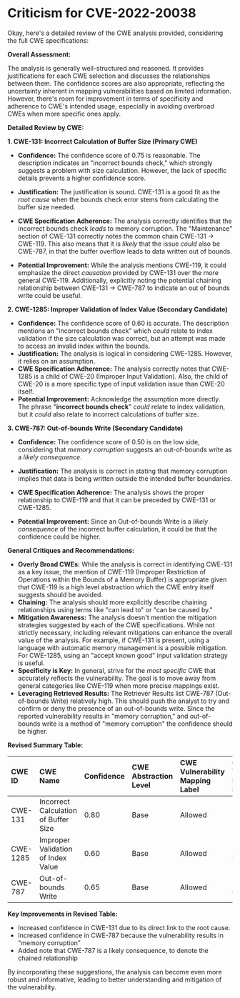 # Criticism for CVE-2022-20038

Okay, here's a detailed review of the CWE analysis provided, considering the full CWE specifications:

**Overall Assessment:**

The analysis is generally well-structured and reasoned. It provides justifications for each CWE selection and discusses the relationships between them. The confidence scores are also appropriate, reflecting the uncertainty inherent in mapping vulnerabilities based on limited information. However, there's room for improvement in terms of specificity and adherence to CWE's intended usage, especially in avoiding overbroad CWEs when more specific ones apply.

**Detailed Review by CWE:**

**1. CWE-131: Incorrect Calculation of Buffer Size (Primary CWE)**

*   **Confidence:** The confidence score of 0.75 is reasonable. The description indicates an "incorrect bounds check," which strongly suggests a problem with size calculation. However, the lack of specific details prevents a higher confidence score.
*   **Justification:** The justification is sound. CWE-131 is a good fit as the *root cause* when the bounds check error stems from calculating the buffer size needed.
*   **CWE Specification Adherence:**  The analysis correctly identifies that the incorrect bounds check *leads* to memory corruption. The "Maintenance" section of CWE-131 correctly notes the common chain CWE-131 -> CWE-119. This also means that it is *likely* that the issue *could* also be CWE-787, in that the buffer overflow leads to data written out of bounds.

*   **Potential Improvement:** While the analysis mentions CWE-119, it could emphasize the direct *causation* provided by CWE-131 over the more general CWE-119.  Additionally, explicitly noting the potential chaining relationship between CWE-131 -> CWE-787 to indicate an out of bounds write could be useful.

**2. CWE-1285: Improper Validation of Index Value (Secondary Candidate)**

*   **Confidence:** The confidence score of 0.60 is accurate. The description mentions an "incorrect bounds check" which *could* relate to index validation if the size calculation was correct, but an attempt was made to access an invalid index within the bounds.
*   **Justification:** The analysis is logical in considering CWE-1285. However, it relies on an assumption.
*   **CWE Specification Adherence:** The analysis correctly notes that CWE-1285 is a child of CWE-20 (Improper Input Validation). Also, the child of CWE-20 is a more specific type of input validation issue than CWE-20 itself.
*   **Potential Improvement:** Acknowledge the assumption more directly. The phrase "**incorrect bounds check**" *could* relate to index validation, but it *could* also relate to incorrect calculations of buffer size.

**3. CWE-787: Out-of-bounds Write (Secondary Candidate)**

*   **Confidence:** The confidence score of 0.50 is on the low side, considering that *memory corruption* suggests an out-of-bounds write as a *likely consequence*.
*   **Justification:** The analysis is correct in stating that memory corruption implies that data is being written outside the intended buffer boundaries.
*   **CWE Specification Adherence:** The analysis shows the proper relationship to CWE-119 and that it can be preceded by CWE-131 or CWE-1285.

*   **Potential Improvement:** Since an Out-of-bounds Write is a *likely consequence* of the incorrect buffer calculation, it could be that the confidence could be higher.

**General Critiques and Recommendations:**

*   **Overly Broad CWEs:** While the analysis is correct in identifying CWE-131 as a key issue, the mention of CWE-119 (Improper Restriction of Operations within the Bounds of a Memory Buffer) is appropriate given that CWE-119 is a high level abstraction which the CWE entry itself suggests should be avoided.
*   **Chaining:**  The analysis should more explicitly describe chaining relationships using terms like "can lead to" or "can be caused by."
*   **Mitigation Awareness:** The analysis doesn't mention the mitigation strategies suggested by each of the CWE specifications. While not strictly necessary, including relevant mitigations can enhance the overall value of the analysis. For example, if CWE-131 is present, using a language with automatic memory management is a possible mitigation. For CWE-1285, using an "accept known good" input validation strategy is useful.
*   **Specificity is Key:** In general, strive for the *most specific* CWE that accurately reflects the vulnerability. The goal is to move away from general categories like CWE-119 when more precise mappings exist.
*   **Leveraging Retrieved Results:** The Retriever Results list CWE-787 (Out-of-bounds Write) relatively high. This should push the analyst to try and confirm or deny the presence of an out-of-bounds write. Since the reported vulnerability results in "memory corruption," and out-of-bounds write is a method of "memory corruption" the confidence should be higher.

**Revised Summary Table:**

| CWE ID  | CWE Name                                     | Confidence | CWE Abstraction Level | CWE Vulnerability Mapping Label | CWE-Vulnerability Mapping Notes |
| :-------- | :------------------------------------------- | :--------- | :---------------------- | :------------------------------ | :------------------------------ |
| CWE-131 | Incorrect Calculation of Buffer Size     | 0.80      | Base                    | Allowed                        | Primary CWE                   |
| CWE-1285 | Improper Validation of Index Value         | 0.60      | Base                    | Allowed                        | Secondary Candidate           |
| CWE-787 | Out-of-bounds Write                        | 0.65      | Base                    | Allowed                        | Likely consequence |

**Key Improvements in Revised Table:**

*   Increased confidence in CWE-131 due to its direct link to the root cause.
*   Increased confidence in CWE-787 because the vulnerability results in "memory corruption"
*   Added note that CWE-787 is a likely consequence, to denote the chained relationship

By incorporating these suggestions, the analysis can become even more robust and informative, leading to better understanding and mitigation of the vulnerability.